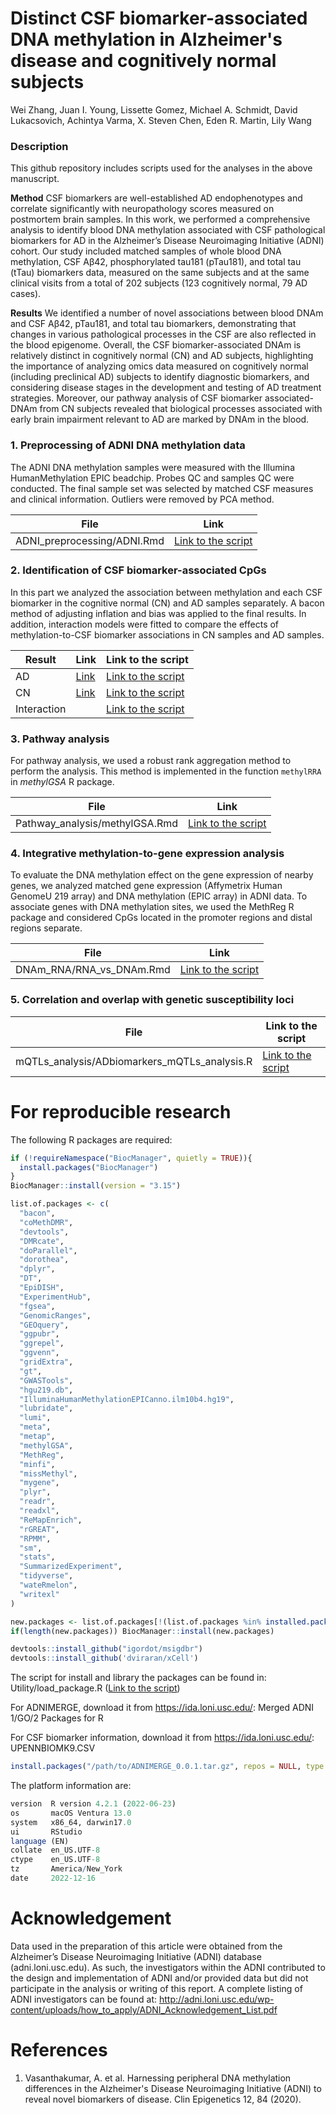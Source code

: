 # Distinct CSF biomarker-associated DNA methylation in Alzheimer's disease and cognitively normal subjects

Wei Zhang, Juan I. Young, Lissette Gomez, Michael A. Schmidt, David Lukacsovich, Achintya Varma, X. Steven Chen, Eden R. Martin, Lily Wang

### Description

This github repository includes scripts used for the analyses in the above manuscript.

**Method** CSF biomarkers are well-established AD endophenotypes and correlate significantly with neuropathology scores measured on postmortem brain samples. In this work, we performed a comprehensive analysis to identify blood DNA methylation associated with CSF pathological biomarkers for AD in the Alzheimer’s Disease Neuroimaging Initiative (ADNI) cohort. Our study included matched samples of whole blood DNA methylation, CSF Aβ42, phosphorylated tau181 (pTau181), and total tau (tTau) biomarkers data, measured on the same subjects and at the same clinical visits from a total of 202 subjects (123 cognitively normal, 79 AD cases).

**Results** We identified a number of novel associations between blood DNAm and CSF Aβ42, pTau181, and total tau biomarkers, demonstrating that changes in various pathological processes in the CSF are also reflected in the blood epigenome. Overall, the CSF biomarker-associated DNAm is relatively distinct in cognitively normal (CN) and AD subjects, highlighting the importance of analyzing omics data measured on cognitively normal (including preclinical AD) subjects to identify diagnostic biomarkers, and considering disease stages in the development and testing of AD treatment strategies. Moreover, our pathway analysis of CSF biomarker associated-DNAm from CN subjects revealed that biological processes associated with early brain impairment relevant to AD are marked by DNAm in the blood.


### 1. Preprocessing of ADNI DNA methylation data

The ADNI DNA methylation samples were measured with the Illumina HumanMethylation EPIC beadchip. Probes QC and samples QC were conducted. The final sample set was selected by matched CSF measures and clinical information. Outliers were removed by PCA method.

| File                 | Link |
|---------------------|-------------|
| ADNI_preprocessing/ADNI.Rmd  | [Link to the script](https://github.com/TransBioInfoLab/AD-ATN-biomarkers-and-DNAm/blob/main/code/ADNI_preprocessing/ADNI.Rmd) |

### 2. Identification of CSF biomarker-associated CpGs

In this part we analyzed the association between methylation and each CSF biomarker in the cognitive normal (CN) and AD samples separately. A bacon method of adjusting inflation and bias was applied to the final results. In addition, interaction models were fitted to compare the effects of methylation-to-CSF biomarker associations in CN samples and AD samples.

|Result | Link | Link to the script |
|---------|--------------------|-------------|
|AD| [Link](https://github.com/TransBioInfoLab/AD-ATN-biomarkers-and-DNAm/blob/main/results/DNAm-to-CSF-biomarkers/AD/) | [Link to the script](https://github.com/TransBioInfoLab/AD-ATN-biomarkers-and-DNAm/blob/main/code/Linear_model/ADNI_last_visit_CSF_LM_AD_Samples.Rmd)  |
|CN| [Link](https://github.com/TransBioInfoLab/AAD-ATN-biomarkers-and-DNAm/blob/main/results/DNAm-to-CSF-biomarkers/CN/) |[Link to the script](https://github.com/TransBioInfoLab/AD-ATN-biomarkers-and-DNAm/blob/main/code/Linear_model/ADNI_last_visit_CSF_LM_CN_Samples.Rmd)  |
|Interaction||[Link to the script](https://github.com/TransBioInfoLab/AD-ATN-biomarkers-and-DNAm/blob/main/code/Linear_model/ADNI_last_visit_CSF_Interaction_model.Rmd)  |


### 3. Pathway analysis

For pathway analysis, we used a robust rank aggregation method to perform the analysis. This method is implemented in the function `methylRRA` in *methylGSA* R package.

| File | Link |
|---------|--------------------|
| Pathway_analysis/methylGSA.Rmd| [Link to the script](https://github.com/TransBioInfoLab/AD-ATN-biomarkers-and-DNAm/blob/main/code/Pathway_analysis/methylGSA.Rmd)  |



### 4. Integrative methylation-to-gene expression analysis

To evaluate the DNA methylation effect on the gene expression of nearby genes, we analyzed matched gene expression (Affymetrix Human GenomeU 219 array) and DNA methylation (EPIC array) in ADNI data. To associate genes with DNA methylation sites, we used the MethReg R package and considered CpGs located in the promoter regions and distal regions separate.

| File |  Link |
|---------------------|-------------|
| DNAm_RNA/RNA_vs_DNAm.Rmd  | [Link to the script](https://github.com/TransBioInfoLab/AD-ATN-biomarkers-and-DNAm/blob/main/code/DNAm_RNA/RNA_vs_DNAm.Rmd) |


### 5. Correlation and overlap with genetic susceptibility loci

| File |  Link to the script |
|---------------------|-------------|
| mQTLs_analysis/ADbiomarkers_mQTLs_analysis.R | [Link to the script](https://github.com/TransBioInfoLab/AD-ATN-biomarkers-and-DNAm/blob/main/code/mQTLs_analysis/ADbiomarkers_mQTLs_analysis.R) |


# For reproducible research

The following R packages are required:

```r
if (!requireNamespace("BiocManager", quietly = TRUE)){
  install.packages("BiocManager")
}
BiocManager::install(version = "3.15")

list.of.packages <- c(
  "bacon",
  "coMethDMR",
  "devtools",
  "DMRcate",                                      
  "doParallel",  
  "dorothea",
  "dplyr",                                        
  "DT",                                           
  "EpiDISH",                                      
  "ExperimentHub",                                
  "fgsea",                                        
  "GenomicRanges",                                
  "GEOquery",                                     
  "ggpubr",                                       
  "ggrepel",
  "ggvenn",
  "gridExtra",                                    
  "gt",
  "GWASTools",  
  "hgu219.db",
  "IlluminaHumanMethylationEPICanno.ilm10b4.hg19",
  "lubridate",                                    
  "lumi",                                         
  "meta",                                         
  "metap",
  "methylGSA",
  "MethReg",                                      
  "minfi",                                        
  "missMethyl",                                   
  "mygene",                                       
  "plyr",                                         
  "readr",                                        
  "readxl",                                       
  "ReMapEnrich",
  "rGREAT",
  "RPMM",                                         
  "sm",                                           
  "stats",                                        
  "SummarizedExperiment",                         
  "tidyverse",                                        
  "wateRmelon",                                   
  "writexl"
)

new.packages <- list.of.packages[!(list.of.packages %in% installed.packages()[,"Package"])]
if(length(new.packages)) BiocManager::install(new.packages)

devtools::install_github("igordot/msigdbr")
devtools::install_github('dviraran/xCell')
```

The script for install and library the packages can be found in: Utility/load_package.R ([Link to the script](https://github.com/TransBioInfoLab/AD-ATN-biomarkers-and-DNAm/blob/main/code/Utility/load_package.R))


For ADNIMERGE, download it from https://ida.loni.usc.edu/: Merged ADNI 1/GO/2 Packages for R

For CSF biomarker information, download it from https://ida.loni.usc.edu/: UPENNBIOMK9.CSV

```r
install.packages("/path/to/ADNIMERGE_0.0.1.tar.gz", repos = NULL, type = "source")
```

The platform information are:

```r
version  R version 4.2.1 (2022-06-23)
os       macOS Ventura 13.0
system   x86_64, darwin17.0
ui       RStudio
language (EN)
collate  en_US.UTF-8
ctype    en_US.UTF-8
tz       America/New_York
date     2022-12-16
```

# Acknowledgement
Data used in the preparation of this article were obtained from the Alzheimer’s Disease Neuroimaging Initiative (ADNI) database (adni.loni.usc.edu). As such, the investigators within the ADNI contributed to the design and implementation of ADNI and/or provided data but did not participate in the analysis or writing of this report. A complete listing of ADNI investigators can be found at: http://adni.loni.usc.edu/wp-content/uploads/how_to_apply/ADNI_Acknowledgement_List.pdf

# References

1. Vasanthakumar, A. et al. Harnessing peripheral DNA methylation differences in the Alzheimer's Disease Neuroimaging Initiative (ADNI) to reveal novel biomarkers of disease. Clin Epigenetics 12, 84 (2020).
